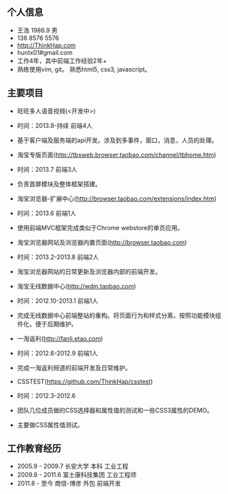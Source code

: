 ## 个人信息
- 王浩 1986.9 男
 - 136 8576 5576
 - <http://ThinkHap.com>
 - huntx01#gmail.com
- 工作4年，其中前端工作经验2年+
- 熟练使用vim, git。 熟悉html5, css3, javascript。

## 主要项目
- 旺旺多人语音视频(<开发中>)
 - 时间：2013.8-持续  前端4人
 - 基于客户端及服务端的api开发。涉及到多事件，窗口，消息，人员的处理。

- 淘宝专版页面(<http://tbsweb.browser.taobao.com/channel/tbhome.htm>)
 - 时间：2013.7  前端3人
 - 负责首屏模块及整体框架搭建。

- 淘宝浏览器-扩展中心(<http://browser.taobao.com/extensions/index.htm>)
 - 时间：2013.6  前端1人
 - 使用前端MVC框架完成类似于Chrome webstore的单页应用。

- 淘宝浏览器网站及浏览器内置页面(<http://browser.taobao.com>)
 - 时间：2013.2-2013.8  前端2人
 - 淘宝浏览器网站的日常更新及浏览器内部的前端开发。

- 淘宝无线数据中心(<http://wdm.taobao.com>)
 - 时间：2012.10-2013.1  前端1人
 - 完成无线数据中心前端整站的重构。将页面行为和样式分离，按照功能模块组件化，便于后期维护。

- 一淘返利(<http://fanli.etao.com>)
 - 时间：2012.6-2012.9  前端1人
 - 完成一淘返利频道的前端开发及日常维护。

- CSSTEST(<https://github.com/ThinkHap/csstest>)
 - 时间：2012.3-2012.6
 - 团队几位成员做的CSS选择器和属性值的测试和一些CSS3属性的DEMO。
 - 主要做CSS属性值测试。

## 工作教育经历
- 2005.9 - 2009.7 长安大学 本科 工业工程
- 2009.8 - 2011.6 富士康科技集团 工业工程师
- 2011.8 - 至今   商信-博彦 外包 前端开发
